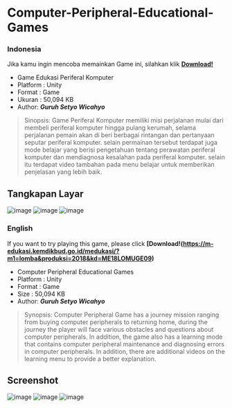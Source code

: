 # Computer-Peripheral-Educational-Games
### Indonesia
Jika kamu ingin mencoba memainkan Game ini, silahkan klik **[Download!](https://m-edukasi.kemdikbud.go.id/medukasi/?m1=lomba&produksi=2018&kd=ME18LOMUGE09)**
- Game Edukasi Periferal Komputer
- Platform : Unity
- Format : Game
- Ukuran : 50,094 KB
- Author: _**Guruh Setyo Wicahyo**_

> Sinopsis: Game Periferal Komputer memiliki misi perjalanan mulai dari membeli periferal komputer hingga pulang kerumah, selama perjalanan pemain akan di beri berbagai rintangan dan pertanyaan seputar periferal komputer. selain permainan tersebut terdapat juga mode belajar yang berisi pengetahuan tentang perawatan periferal komputer dan mendiagnosa kesalahan pada periferal komputer. selain itu terdapat video tambahan pada menu belajar untuk memberikan penjelasan yang lebih baik.

## Tangkapan Layar
![image](https://user-images.githubusercontent.com/100664002/156112638-9de35877-e8c1-43ed-b568-024680d5071e.png)
![image](https://user-images.githubusercontent.com/100664002/156112662-26303465-5b34-4305-877b-09ac32a044d3.png)
![image](https://user-images.githubusercontent.com/100664002/156112683-1f50bfcf-e8a9-4684-b87d-9ff960355673.png)


### English
If you want to try playing this game, please click **[Download!(https://m-edukasi.kemdikbud.go.id/medukasi/?m1=lomba&produksi=2018&kd=ME18LOMUGE09)**
- Computer Peripheral Educational Games
- Platform : Unity
- Format : Game
- Size : 50,094 KB
- Author: _**Guruh Setyo Wicahyo**_

> Synopsis: Computer Peripheral Game has a journey mission ranging from buying computer peripherals to returning home, during the journey the player will face various obstacles and questions about computer peripherals. In addition, the game also has a learning mode that contains computer peripheral maintenance and diagnosing errors in computer peripherals. In addition, there are additional videos on the learning menu to provide a better explanation.

## Screenshot
![image](https://user-images.githubusercontent.com/100664002/156112638-9de35877-e8c1-43ed-b568-024680d5071e.png)
![image](https://user-images.githubusercontent.com/100664002/156112662-26303465-5b34-4305-877b-09ac32a044d3.png)
![image](https://user-images.githubusercontent.com/100664002/156112683-1f50bfcf-e8a9-4684-b87d-9ff960355673.png)
